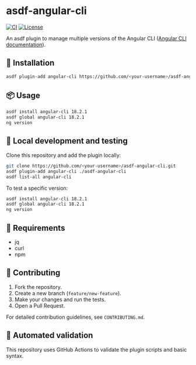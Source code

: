# asdf-angular-cli

[![CI](https://img.shields.io/github/actions/workflow/status/dainer88/asdf-angular/test.yml)](https://img.shields.io/github/actions/workflow/status/dainer88/asdf-angular/test.yml)
[![License](https://img.shields.io/badge/license-Apache%202.0-blue.svg)](./LICENSE)

An asdf plugin to manage multiple versions of the Angular CLI ([Angular CLI documentation](https://angular.io/cli)).

## 🚀 Installation

```bash
asdf plugin-add angular-cli https://github.com/<your-username>/asdf-angular-cli.git
```

## 📦 Usage

```bash
asdf install angular-cli 18.2.1
asdf global angular-cli 18.2.1
ng version
```

## 🧪 Local development and testing

Clone this repository and add the plugin locally:

```bash
git clone https://github.com/<your-username>/asdf-angular-cli.git
asdf plugin-add angular-cli ./asdf-angular-cli
asdf list-all angular-cli
```

To test a specific version:

```bash
asdf install angular-cli 18.2.1
asdf global angular-cli 18.2.1
ng version
```

## 🧰 Requirements

- jq
- curl
- npm

## 🧩 Contributing

1. Fork the repository.
2. Create a new branch (`feature/new-feature`).
3. Make your changes and run the tests.
4. Open a Pull Request.

For detailed contribution guidelines, see `CONTRIBUTING.md`.

## 🧪 Automated validation

This repository uses GitHub Actions to validate the plugin scripts and basic syntax.
